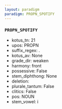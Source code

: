 ```yaml
---
layout: paradigm
paradigm: PROPN_SPOTIFY
---
```

### ` PROPN_SPOTIFY `


* kotus_tn: 21
* upos: PROPN
* suffix_regex: .
* kotus_av: None
* grade_dir: weaken
* harmony: front
* possessive: False
* stem_diphthong: None
* deletion: 
* plurale_tantum: False
* clitics: False
* pos: NOUN
* stem_vowel: i
